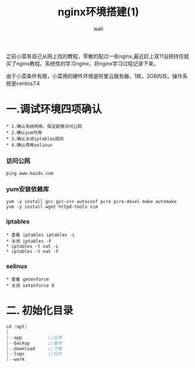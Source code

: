 ﻿---
layout: post
title: nginx环境搭建(1)   #标题
tagline: 系统学习nginx笔记
category: nginx      #分类
author: wali    #作者
tag: nginx     #标签
ghurl:        #github url
ghurl_zip:    #github zip下载

post_nav: false
---

之前小菜有自己从网上找的教程，零散的配过一些nginx,最近赶上双11没把持住就买了nginx教程。系统性的学习nginx，将nginx学习过程记录下来。

由于小菜条件有限，小菜用的硬件环境是阿里云服务器，1核，2GB内存。操作系统是centos7.4

# 一.调试环境四项确认 

	* 1.确认系统网络，保证能够访问公网
	* 2.确认yum可用
	* 3.确认关闭iptables规则 
	* 4.确认停用selinux

### 访问公网

	ping www.baidu.com

### yum安装依赖库

	yum -y install gcc gcc-c++ autoconf pcre pcre-devel make automake
	yum -y install wget httpd-tools vim
	
### iptables

	* 查看 iptables iptables -L
	* 关闭 iptables -F
	* iptables -t nat -L
	* iptables -t nat -F

### selinux
	* 查看 getenforce
	* 关闭 setenforce 0
	
# 二. 初始化目录

```javascript
cd /opt/
|
|--app   		//应用
|--backup 		//备份
|--download 	//下载
|--logs			//日志
|--work			
```	
	
	
	
	
	
	
	
	
	
	
	
	
	
	
	
	
	
	
	
	
	
	
	
	
	
	
	
	
	
	
	
	
	
	
	
	
	
	
	
	